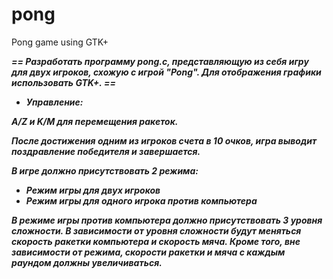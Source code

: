 # pong
Pong game using GTK+

***== Разработать программу pong.c, представляющую из себя игру для двух 
игроков, схожую с игрой "Pong". Для отображения графики использовать GTK+. ==*** 

* ***Управление:***
  
***A/Z и K/M для перемещения ракеток.***

***После достижения одним из игроков счета в 10 очков, игра выводит поздравление победителя и завершается.***

***В игре должно присутствовать 2 режима:*** 
* ***Режим игры для двух игроков***
* ***Режим игры для одного игрока против компьютера***

***В режиме игры против компьютера должно присутствовать 3 уровня сложности. В зависимости от уровня сложности будут меняться скорость ракетки компьютера и скорость мяча. Кроме того, вне зависимости от режима, скорости ракетки и мяча с каждым раундом должны увеличиваться.***
